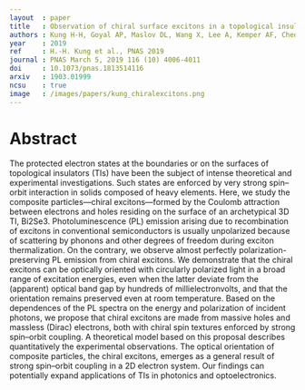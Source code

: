 ```yaml
---
layout  : paper
title   : Observation of chiral surface excitons in a topological insulator Bi2Se3
authors : Kung H-H, Goyal AP, Maslov DL, Wang X, Lee A, Kemper AF, Cheong S-W, Blumberg G
year    : 2019
ref     : H.-H. Kung et al., PNAS 2019
journal : PNAS March 5, 2019 116 (10) 4006-4011
doi     : 10.1073/pnas.1813514116
arxiv   : 1903.01999 
ncsu    : true
image   : /images/papers/kung_chiralexcitons.png
---
```


# Abstract

The protected electron states at the boundaries or on the surfaces of topological insulators (TIs) have been the subject of intense theoretical and experimental investigations. Such states are enforced by very strong spin–orbit interaction in solids composed of heavy elements. Here, we study the composite particles—chiral excitons—formed by the Coulomb attraction between electrons and holes residing on the surface of an archetypical 3D TI, Bi2Se3. Photoluminescence (PL) emission arising due to recombination of excitons in conventional semiconductors is usually unpolarized because of scattering by phonons and other degrees of freedom during exciton thermalization. On the contrary, we observe almost perfectly polarization-preserving PL emission from chiral excitons. We demonstrate that the chiral excitons can be optically oriented with circularly polarized light in a broad range of excitation energies, even when the latter deviate from the (apparent) optical band gap by hundreds of millielectronvolts, and that the orientation remains preserved even at room temperature. Based on the dependences of the PL spectra on the energy and polarization of incident photons, we propose that chiral excitons are made from massive holes and massless (Dirac) electrons, both with chiral spin textures enforced by strong spin–orbit coupling. A theoretical model based on this proposal describes quantitatively the experimental observations. The optical orientation of composite particles, the chiral excitons, emerges as a general result of strong spin–orbit coupling in a 2D electron system. Our findings can potentially expand applications of TIs in photonics and optoelectronics.
